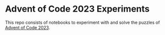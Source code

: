 # Advent of Code 2023 Experiments

This repo consists of notebooks to experiment with and solve the puzzles of [Advent of Code 2023](https://adventofcode.com/2023).